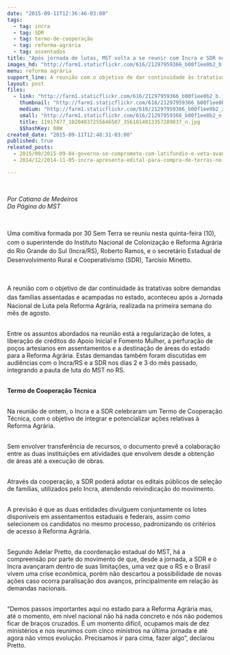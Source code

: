 ```yaml
---
date: "2015-09-11T12:36:46-03:00"
tags:
  - tag: incra
  - tag: SDR
  - tag: termo-de-cooperação
  - tag: reforma-agrária
  - tag: assentados
title: "Após jornada de lutas, MST volta a se reunir com Incra e SDR no R"
images_hd: "http://farm1.staticflickr.com/616/21297959366_b00f1ee0b2_b.jpg"
menu: reforma agrária
support_line: A reunião com o objetivo de dar continuidade às tratativas sobre demandas das famílias assentadas e acampadas no estado.
layout: post
files:
  - link: "http://farm1.staticflickr.com/616/21297959366_b00f1ee0b2_b.jpg"
    thumbnail: "http://farm1.staticflickr.com/616/21297959366_b00f1ee0b2_t.jpg"
    medium: "http://farm1.staticflickr.com/616/21297959366_b00f1ee0b2_z.jpg"
    small: "http://farm1.staticflickr.com/616/21297959366_b00f1ee0b2_n.jpg"
    title: 11917477_10204037255646507_3561814013357289837_n.jpg
    $$hashKey: 08W
created_date: "2015-09-11T12:48:31-03:00"
published: true
releated_posts:
  - 2015/09/2015-09-04-governo-se-compromete-com-latifundio-e-veta-avanco-na-reforma-agraria-afirma-dirigente-do-mst.md
  - 2014/12/2014-11-05-incra-apresenta-edital-para-compra-de-terras-no-parana.md

---
```

<p>&nbsp;</p>

<p><em>Por Catiana de Medeiros<br />
Da P&aacute;gina do MST</em></p>

<p>&nbsp;</p>

<p>Uma comitiva formada por 30 Sem Terra se reuniu&nbsp;<span style="line-height: 20.8px;">nesta quinta-feira (10), com o superintende do Instituto Nacional de Coloniza&ccedil;&atilde;o e Reforma Agr&aacute;ria do Rio Grande do Sul (Incra/RS), Roberto Ramos, e o secret&aacute;rio Estadual de Desenvolvimento Rural e Cooperativismo (SDR), Tarc&iacute;sio Minetto.</span></p>

<p>&nbsp;</p>

<p><span style="line-height: 20.8px;">A reuni&atilde;o com o objetivo de dar continuidade &agrave;s tratativas sobre demandas das fam&iacute;lias assentadas e acampadas no estado,&nbsp;aconteceu</span>&nbsp;ap&oacute;s a Jornada Nacional de Luta pela Reforma Agr&aacute;ria, realizada na primeira semana do m&ecirc;s de agosto.</p>

<p><br />
Entre os assuntos abordados na reuni&atilde;o est&aacute; a regulariza&ccedil;&atilde;o de lotes, a libera&ccedil;&atilde;o de cr&eacute;ditos do Apoio Inicial e Fomento Mulher, a perfura&ccedil;&atilde;o de po&ccedil;os artesianos em assentamentos e a destina&ccedil;&atilde;o de &aacute;reas do estado para a Reforma Agr&aacute;ria. Estas demandas tamb&eacute;m foram discutidas em audi&ecirc;ncias com o Incra/RS e a SDR nos dias 2 e 3 do m&ecirc;s passado, integrando a pauta de luta do MST no RS.</p>

<p><br />
<strong>Termo de Coopera&ccedil;&atilde;o T&eacute;cnica</strong></p>

<p><br />
Na reuni&atilde;o de ontem, o Incra e a SDR celebraram um Termo de Coopera&ccedil;&atilde;o T&eacute;cnica, com o objetivo de integrar e potencializar a&ccedil;&otilde;es relativas &agrave; Reforma Agr&aacute;ria.</p>

<p><br />
Sem envolver transfer&ecirc;ncia de recursos, o documento prev&ecirc; a colabora&ccedil;&atilde;o entre as duas institui&ccedil;&otilde;es em atividades que envolvem desde a obten&ccedil;&atilde;o de &aacute;reas at&eacute; a execu&ccedil;&atilde;o de obras.</p>

<p><br />
Atrav&eacute;s da coopera&ccedil;&atilde;o, a SDR poder&aacute; adotar os editais p&uacute;blicos de sele&ccedil;&atilde;o de fam&iacute;lias, utilizados pelo Incra, atendendo reivindica&ccedil;&atilde;o do movimento.</p>

<p><br />
A previs&atilde;o &eacute; que as duas entidades divulguem conjuntamente os lotes dispon&iacute;veis em assentamentos estaduais e federais, assim como selecionem os candidatos no mesmo processo, padronizando os crit&eacute;rios de acesso &agrave; Reforma Agr&aacute;ria.</p>

<p><br />
Segundo Adelar Pretto, da coordena&ccedil;&atilde;o estadual do MST, h&aacute; a compreens&atilde;o por parte do movimento de que, desde a jornada, a SDR e o Incra avan&ccedil;aram dentro de suas limita&ccedil;&otilde;es, uma vez que o RS e o Brasil vivem uma crise econ&ocirc;mica, por&eacute;m n&atilde;o descartou a possibilidade de novas a&ccedil;&otilde;es caso ocorra paralisa&ccedil;&atilde;o dos avan&ccedil;os, principalmente em rela&ccedil;&atilde;o &agrave;s demandas nacionais.</p>

<p><br />
&ldquo;Demos passos importantes aqui no estado para a Reforma Agr&aacute;ria mas, at&eacute; o momento, em n&iacute;vel nacional n&atilde;o h&aacute; nada concreto e n&oacute;s n&atilde;o podemos ficar de bra&ccedil;os cruzados. &Eacute; um momento dif&iacute;cil, ocupamos mais de dez minist&eacute;rios e nos reunimos com cinco ministros na &uacute;ltima jornada e at&eacute; agora n&atilde;o vimos evolu&ccedil;&atilde;o. Precisamos ir para cima, fazer algo&rdquo;, declarou Pretto.</p>
